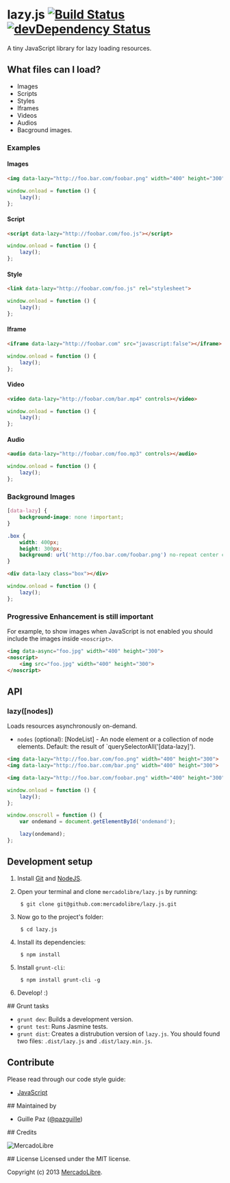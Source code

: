 # lazy.js [![Build Status](https://secure.travis-ci.org/mercadolibre/lazy.js.png)](http://travis-ci.org/mercadolibre/lazy.js) [![devDependency Status](https://david-dm.org/mercadolibre/lazy.js/dev-status.png)](https://david-dm.org/mercadolibre/lazy.js#info=devDependencies)

A tiny JavaScript library for lazy loading resources.

## What files can I load?

- Images
- Scripts
- Styles
- Iframes
- Videos
- Audios
- Bacground images.

### Examples

#### Images
```html
<img data-lazy="http://foo.bar.com/foobar.png" width="400" height="300">
```

```js
window.onload = function () {
    lazy();
};
```

#### Script
```html
<script data-lazy="http://foobar.com/foo.js"></script>
```

```js
window.onload = function () {
    lazy();
};
```

#### Style
```html
<link data-lazy="http://foobar.com/foo.js" rel="stylesheet">
```

```js
window.onload = function () {
    lazy();
};
```

#### Iframe
```html
<iframe data-lazy="http://foobar.com" src="javascript:false"></iframe>
```

```js
window.onload = function () {
    lazy();
};
```

#### Video
```html
<video data-lazy="http://foobar.com/bar.mp4" controls></video>
```

```js
window.onload = function () {
    lazy();
};
```

#### Audio
```html
<audio data-lazy="http://foobar.com/foo.mp3" controls></audio>
```

```js
window.onload = function () {
    lazy();
};
```

### Background Images
```css
[data-lazy] {
    background-image: none !important;
}

.box {
    width: 400px;
    height: 300px;
    background: url('http://foo.bar.com/foobar.png') no-repeat center center;
}
```

```html
<div data-lazy class="box"></div>
```

```js
window.onload = function () {
    lazy();
};
```

### Progressive Enhancement is still important
For example, to show images when JavaScript is not enabled you should include the images inside `<noscript>`.
```html
<img data-async="foo.jpg" width="400" height="300">
<noscript>
    <img src="foo.jpg" width="400" height="300">
</noscript>
```

## API

### lazy([nodes])
Loads resources asynchronously on-demand.
- `nodes` (optional): [NodeList] - An node element or a collection of node elements. Default: the result of `querySelectorAll('[data-lazy]').

```html
<img data-lazy="http://foo.bar.com/foo.png" width="400" height="300">
<img data-lazy="http://foo.bar.com/bar.png" width="400" height="300">

<img data-lazy="http://foo.bar.com/foobar.png" width="400" height="300" id="ondemand">
```

```js
window.onload = function () {
    lazy();
};

window.onscroll = function () {
    var ondemand = document.getElementById('ondemand');

    lazy(ondemand);
};
```

## Development setup
1. Install [Git](http://git-scm.com/) and [NodeJS](http://nodejs.org/).
2. Open your terminal and clone `mercadolibre/lazy.js` by running:

        $ git clone git@github.com:mercadolibre/lazy.js.git

3. Now go to the project's folder:

        $ cd lazy.js

4. Install its dependencies:

        $ npm install

5. Install `grunt-cli`:

        $ npm install grunt-cli -g

6. Develop! :)


## Grunt tasks

- `grunt dev`: Builds a development version.
- `grunt test`: Runs Jasmine tests.
- `grunt dist`: Creates a distrubution version of `lazy.js`. You should found two files: `.dist/lazy.js` and `.dist/lazy.min.js`.

## Contribute

Please read through our code style guide:
- [JavaScript](https://github.com/mercadolibre/javascript-style-guide)

## Maintained by

- Guille Paz ([@pazguille](https://twitter.com/pazguille))

## Credits

![MercadoLibre](http://static.mlstatic.com/org-img/chico/img/logo-mercadolibre-new.png)

## License
Licensed under the MIT license.

Copyright (c) 2013 [MercadoLibre](http://github.com/mercadolibre).
